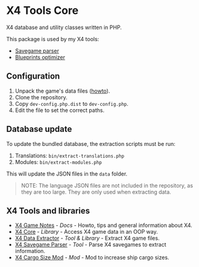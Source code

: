 # X4 Tools Core

X4 database and utility classes written in PHP.

This package is used by my X4 tools:

- [Savegame parser](https://github.com/Mistralys/x4-savegame-parser)
- [Blueprints optimizer](https://github.com/Mistralys/x4-blueprint-optimizer)

## Configuration

1. Unpack the game's data files ([howto](https://github.com/Mistralys/x4-game-notes/blob/main/unpacking-game-files.md)).
2. Clone the repository.
3. Copy `dev-config.php.dist` to `dev-config.php`.
4. Edit the file to set the correct paths. 

## Database update

To update the bundled database, the extraction scripts must be run:

1. Translations: `bin/extract-translations.php`
2. Modules: `bin/extract-modules.php`

This will update the JSON files in the `data` folder.

> NOTE: The language JSON files are not included in the repository, as they are too large.
> They are only used when extracting data.

## X4 Tools and libraries

- [X4 Game Notes][] - _Docs_ - Howto, tips and general information about X4.
- [X4 Core][] - _Library_ - Access X4 game data in an OOP way.
- [X4 Data Extractor][] - _Tool & Library_ - Extract X4 game files.
- [X4 Savegame Parser][] - _Tool_ - Parse X4 savegames to extract information.
- [X4 Cargo Size Mod][] - _Mod_ - Mod to increase ship cargo sizes.

[X4 Data Extractor]: https://github.com/Mistralys/x4-data-extractor
[X4 Game Notes]: https://github.com/Mistralys/x4-game-notes
[X4 Core]: https://github.com/Mistralys/x4-core
[X4 Savegame Parser]: https://github.com/Mistralys/x4-savegame-parser
[X4 Cargo Size Mod]: https://github.com/Mistralys/x4-mod-cargo-sizes
